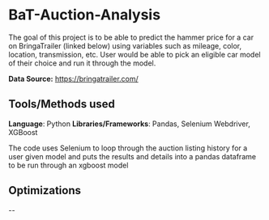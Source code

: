 # BaT-Auction-Analysis

The goal of this project is to be able to predict the hammer price for a car on BringaTrailer (linked below) using variables such as mileage, color, location, transmission, etc. User would be able to pick an eligible car model of their choice and run it through the model. 

**Data Source:** https://bringatrailer.com/

## Tools/Methods used

**Language**: Python
**Libraries/Frameworks**: Pandas, Selenium Webdriver, XGBoost

The code uses Selenium to loop through the auction listing history for a user given model and puts the results and details into a pandas dataframe to be run through an xgboost model

## Optimizations
--


